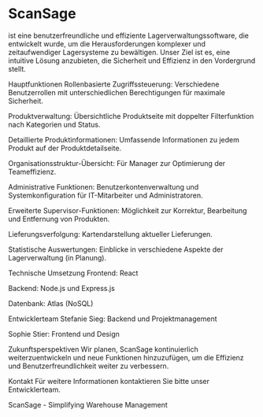 # ScanSage
 ist eine benutzerfreundliche und effiziente Lagerverwaltungssoftware, die entwickelt wurde, um die Herausforderungen komplexer und zeitaufwendiger Lagersysteme zu bewältigen. Unser Ziel ist es, eine intuitive Lösung anzubieten, die Sicherheit und Effizienz in den Vordergrund stellt.

Hauptfunktionen
Rollenbasierte Zugriffssteuerung: Verschiedene Benutzerrollen mit unterschiedlichen Berechtigungen für maximale Sicherheit.

Produktverwaltung: Übersichtliche Produktseite mit doppelter Filterfunktion nach Kategorien und Status.

Detaillierte Produktinformationen: Umfassende Informationen zu jedem Produkt auf der Produktdetailseite.

Organisationsstruktur-Übersicht: Für Manager zur Optimierung der Teameffizienz.

Administrative Funktionen: Benutzerkontenverwaltung und Systemkonfiguration für IT-Mitarbeiter und Administratoren.

Erweiterte Supervisor-Funktionen: Möglichkeit zur Korrektur, Bearbeitung und Entfernung von Produkten.

Lieferungsverfolgung: Kartendarstellung aktueller Lieferungen.

Statistische Auswertungen: Einblicke in verschiedene Aspekte der Lagerverwaltung (in Planung).

Technische Umsetzung
Frontend: React

Backend: Node.js und Express.js

Datenbank: Atlas (NoSQL)

Entwicklerteam
Stefanie Sieg: Backend und Projektmanagement

Sophie Stier: Frontend und Design

Zukunftsperspektiven
Wir planen, ScanSage kontinuierlich weiterzuentwickeln und neue Funktionen hinzuzufügen, um die Effizienz und Benutzerfreundlichkeit weiter zu verbessern.

Kontakt
Für weitere Informationen kontaktieren Sie bitte unser Entwicklerteam.

ScanSage - Simplifying Warehouse Management